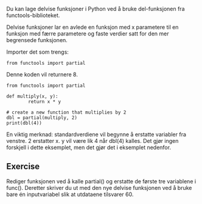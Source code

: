 Du kan lage delvise funksjoner i Python ved å bruke del-funksjonen fra functools-biblioteket.

Delvise funksjoner lar en avlede en funksjon med x parametere til en funksjon med færre parametere og faste verdier satt for den mer begrensede funksjonen.

Importer det som trengs:

    from functools import partial

Denne koden vil returnere 8.

    from functools import partial
    
    def multiply(x, y):
            return x * y
    
    # create a new function that multiplies by 2
    dbl = partial(multiply, 2)
    print(dbl(4))

En viktig merknad: standardverdiene vil begynne å erstatte variabler fra venstre. 2 erstatter x. y vil være lik 4 når dbl(4) kalles. Det gjør ingen forskjell i dette eksemplet, men det gjør det i eksemplet nedenfor.

Exercise
--------
Rediger funksjonen ved å kalle partial() og erstatte de første tre variablene i func(). Deretter skriver du ut med den nye delvise funksjonen ved å bruke bare én inputvariabel slik at utdataene tilsvarer 60.